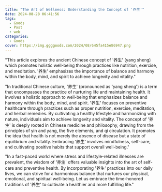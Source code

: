 ```yaml
---
title: "The Art of Wellness: Understanding the Concept of '养生'"
date: 2024-08-28 06:41:56
tags:
  - Goods
  - Post
  - web
categories:
  - Goods
cover: https://img.ggggoods.com/2024/08/645fa415e86947.png
---
```


"This article explores the ancient Chinese concept of '养生' (yang sheng) which promotes holistic well-being through practices like nutrition, exercise, and meditation. '养生' emphasizes the importance of balance and harmony within the body, mind, and spirit to achieve longevity and vitality."

"In traditional Chinese culture, '养生' (pronounced as 'yang sheng') is a term that encompasses the practice of nurturing life and maintaining health. It involves a holistic approach to well-being that emphasizes balance and harmony within the body, mind, and spirit. '养生' focuses on preventive healthcare through practices such as proper nutrition, exercise, meditation, and herbal remedies. By cultivating a healthy lifestyle and harmonizing with nature, individuals aim to achieve longevity and vitality. The concept of '养生' is deeply rooted in Chinese medicine and philosophy, drawing from the principles of yin and yang, the five elements, and qi circulation. It promotes the idea that health is not merely the absence of disease but a state of equilibrium and vitality. Embracing '养生' involves mindfulness, self-care, and cultivating positive habits that support overall well-being."

"In a fast-paced world where stress and lifestyle-related illnesses are prevalent, the wisdom of '养生' offers valuable insights into the art of self-care and preventive health. By incorporating '养生' practices into our daily lives, we can strive for a harmonious balance that nurtures our physical, emotional, and spiritual well-being. Let us embrace the time-honored traditions of '养生' to cultivate a healthier and more fulfilling life."
